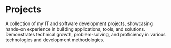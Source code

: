 # Projects
A collection of my IT and software development projects, showcasing hands-on experience in building applications, tools, and solutions. Demonstrates technical growth, problem-solving, and proficiency in various technologies and development methodologies.
